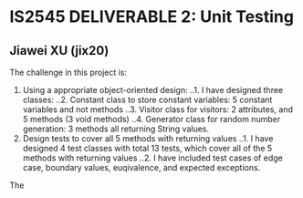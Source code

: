# IS2545 DELIVERABLE 2: Unit Testing 
## Jiawei XU (jix20)

The challenge in this project is:</br>
1. Using a appropriate object-oriented design:
..1. I have designed three classes: 
..2. Constant class to store constant variables: 5 constant variables and not methods
..3. Visitor class for visitors: 2 attributes, and 5 methods (3 void methods) 
..4. Generator class for random number generation: 3 methods all returning String values.
2. Design tests to cover all 5 methods with returning values
..1. I have designed 4 test classes with total 13 tests, which cover all of the 5 methods with returning values
..2. I have included test cases of edge case, boundary values, euqivalence, and expected exceptions.

The 



